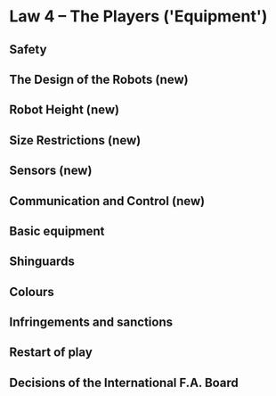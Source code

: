 # Law 4 – The Players ('Equipment')

Safety
----

The Design of the Robots (new)
----

Robot Height (new)
----

Size Restrictions (new)
----

Sensors (new)
----

Communication and Control (new)
----

Basic equipment
----

Shinguards
----

Colours
----

Infringements and sanctions
----

Restart of play
----

Decisions of the International F.A. Board
----

